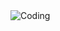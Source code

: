 <img align="center" alt="Coding" src="https://media3.giphy.com/media/v1.Y2lkPTc5MGI3NjExYTIxcXIwYWN4ZzMxbGVocXFleWp4MTRoNmxxNXAxdnp5OHFqNGFvdiZlcD12MV9pbnRlcm5hbF9naWZfYnlfaWQmY3Q9Zw/XVnvCKxZSILDtKpvxy/giphy.gif">

